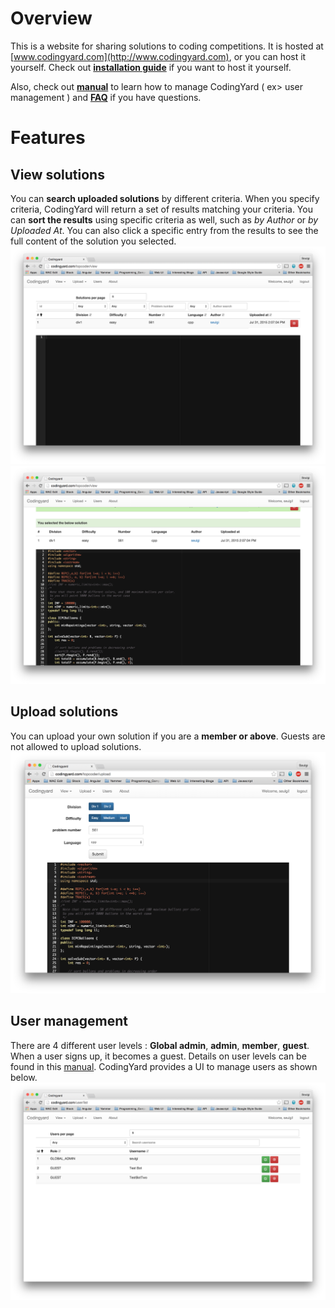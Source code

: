 # Overview
This is a website for sharing solutions to coding competitions. It is hosted at [www.codingyard.com](http://www.codingyard.com), or you can host it yourself. Check out **[installation guide](docs/INSTALL_GUIDE.md)** if you want to host it yourself.

Also, check out **[manual](docs/MANUAL.md)** to learn how to manage CodingYard ( ex> user management ) and **[FAQ](docs/FAQ.md)** if you have questions.

# Features
## View solutions
You can **search uploaded solutions** by different criteria. When you specify criteria, CodingYard will return a set of results matching your criteria. You can **sort the results** using specific criteria as well, such as *by Author* or *by Uploaded At*. You can also click a specific entry from the results to see the full content of the solution you selected.
![Solution list](docs/img/view_solution_list.png)
![Specific solution](docs/img/view_solution.png)

## Upload solutions
You can upload your own solution if you are a **member or above**. Guests are not allowed to upload solutions.
![Upload solution](docs/img/upload.png)

## User management
There are 4 different user levels : **Global admin**, **admin**, **member**, **guest**. When a user signs up, it becomes a guest. Details on user levels can be found in this [manual](docs/MANUAL.md). CodingYard provides a UI to manage users as shown below.
![User management](docs/img/user_list_long.png)
